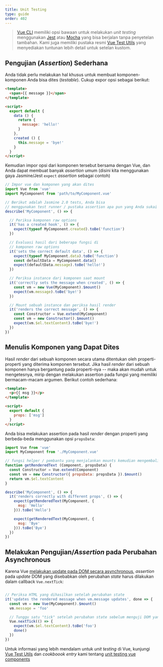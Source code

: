 ```yaml
---
title: Unit Testing
type: guide
order: 402
---
```


> [Vue CLI](https://cli.vuejs.org/) memiliki opsi bawaan untuk melakukan *unit testing* menggunakan [Jest](https://github.com/facebook/jest) atau [Mocha](https://mochajs.org/) yang bisa berjalan tanpa penyetelan tambahan. Kami juga memiliki pustaka resmi [Vue Test Utils](https://vue-test-utils.vuejs.org/) yang menyediakan tuntunan lebih detail untuk setelan kustom.


## Pengujian (*Assertion*) Sederhana

Anda tidak perlu melakukan hal khusus untuk membuat komponen-komponen Anda bisa dites (*testable*). Cukup expor opsi sebagai berikut:

``` html
<template>
  <span>{{ message }}</span>
</template>

<script>
  export default {
    data () {
      return {
        message: 'hello!'
      }
    },
    created () {
      this.message = 'bye!'
    }
  }
</script>
```

Kemudian impor opsi dari komponen tersebut bersama dengan Vue, dan Anda dapat membuat banyak *assertion* umum (disini kita menggunakan gaya Jasmine/Jest `expect` *assertion* sebagai contoh)


``` js
// Impor vue dan komponen yang akan dites
import Vue from 'vue'
import MyComponent from 'path/to/MyComponent.vue'

// Berikut adalah Jasmine 2.0 tests, Anda bisa
// menggunakan test runner / pustaka assertion apa pun yang Anda sukai
describe('MyComponent', () => {

  // Periksa komponen raw options 
  it('has a created hook', () => {
    expect(typeof MyComponent.created).toBe('function')
  })

  // Evaluasi hasil dari beberapa fungsi di
  // komponen raw options
  it('sets the correct default data', () => {
    expect(typeof MyComponent.data).toBe('function')
    const defaultData = MyComponent.data()
    expect(defaultData.message).toBe('hello!')
  })

  // Periksa instance dari komponen saat mount
  it('correctly sets the message when created', () => {
    const vm = new Vue(MyComponent).$mount()
    expect(vm.message).toBe('bye!')
  })

  // Mount sebuah instance dan periksa hasil render
  it('renders the correct message', () => {
    const Constructor = Vue.extend(MyComponent)
    const vm = new Constructor().$mount()
    expect(vm.$el.textContent).toBe('bye!')
  })
})
```

## Menulis Komponen yang Dapat Dites

Hasil *render* dari sebuah komponen secara utama ditentukan oleh properti-properti yang diterima komponen tersebut. Jika hasil *render* dari sebuah komponen hanya bergantung pada properti-nya -- maka akan mudah untuk mengetesnya, mirip dengan melakukan assertion pada fungsi yang memiliki bermacam-macam argumen. Berikut contoh sederhana:

``` html
<template>
  <p>{{ msg }}</p>
</template>

<script>
  export default {
    props: ['msg']
  }
</script>
```

Anda bisa melakukan assertion pada hasil *render* dengan properti yang berbeda-beda menggunakan opsi `propsData`:

``` js
import Vue from 'vue'
import MyComponent from './MyComponent.vue'

// fungsi helper / pembantu yang menjalankan mounts kemudian mengembalikan teks yang di-render
function getRenderedText (Component, propsData) {
  const Constructor = Vue.extend(Component)
  const vm = new Constructor({ propsData: propsData }).$mount()
  return vm.$el.textContent
}

describe('MyComponent', () => {
  it('renders correctly with different props', () => {
    expect(getRenderedText(MyComponent, {
      msg: 'Hello'
    })).toBe('Hello')

    expect(getRenderedText(MyComponent, {
      msg: 'Bye'
    })).toBe('Bye')
  })
})
```

## Melakukan Pengujian/*Assertion* pada Perubahan Asynchronous

Karena Vue [melakukan update pada DOM secara asynchronous](reactivity.html#Async-Update-Queue), *assertion* pada *update* DOM yang disebabkan oleh perubahan *state* harus dilakukan dalam callback `Vue.nextTick`:

``` js

// Periksa HTML yang dihasilkan setelah perubahan state
it('updates the rendered message when vm.message updates', done => {
  const vm = new Vue(MyComponent).$mount()
  vm.message = 'foo'

  // Tunggu satu "tick" setelah perubahan state sebelum menguji DOM yang terupdate
  Vue.nextTick(() => {
    expect(vm.$el.textContent).toBe('foo')
    done()
  })
})
```

Untuk informasi yang lebih mendalam untuk *unit testing* di Vue, kunjungi [Vue Test Utils](https://vue-test-utils.vuejs.org/) dan *cookboook entry* kami tentang [unit testing vue components](https://vuejs.org/v2/cookbook/unit-testing-vue-components.html)